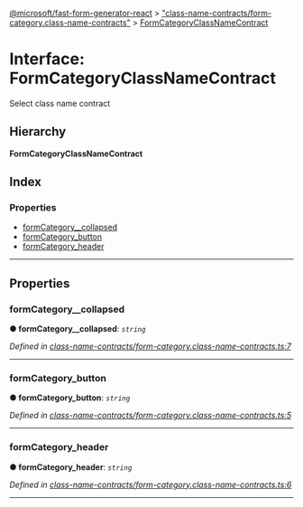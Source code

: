 [@microsoft/fast-form-generator-react](../README.md) > ["class-name-contracts/form-category.class-name-contracts"](../modules/_class_name_contracts_form_category_class_name_contracts_.md) > [FormCategoryClassNameContract](../interfaces/_class_name_contracts_form_category_class_name_contracts_.formcategoryclassnamecontract.md)

# Interface: FormCategoryClassNameContract

Select class name contract

## Hierarchy

**FormCategoryClassNameContract**

## Index

### Properties

* [formCategory__collapsed](_class_name_contracts_form_category_class_name_contracts_.formcategoryclassnamecontract.md#formcategory__collapsed)
* [formCategory_button](_class_name_contracts_form_category_class_name_contracts_.formcategoryclassnamecontract.md#formcategory_button)
* [formCategory_header](_class_name_contracts_form_category_class_name_contracts_.formcategoryclassnamecontract.md#formcategory_header)

---

## Properties

<a id="formcategory__collapsed"></a>

###  formCategory__collapsed

**● formCategory__collapsed**: *`string`*

*Defined in [class-name-contracts/form-category.class-name-contracts.ts:7](https://github.com/Microsoft/fast-dna/blob/164dd3ca/packages/fast-form-generator-react/src/class-name-contracts/form-category.class-name-contracts.ts#L7)*

___
<a id="formcategory_button"></a>

###  formCategory_button

**● formCategory_button**: *`string`*

*Defined in [class-name-contracts/form-category.class-name-contracts.ts:5](https://github.com/Microsoft/fast-dna/blob/164dd3ca/packages/fast-form-generator-react/src/class-name-contracts/form-category.class-name-contracts.ts#L5)*

___
<a id="formcategory_header"></a>

###  formCategory_header

**● formCategory_header**: *`string`*

*Defined in [class-name-contracts/form-category.class-name-contracts.ts:6](https://github.com/Microsoft/fast-dna/blob/164dd3ca/packages/fast-form-generator-react/src/class-name-contracts/form-category.class-name-contracts.ts#L6)*

___

